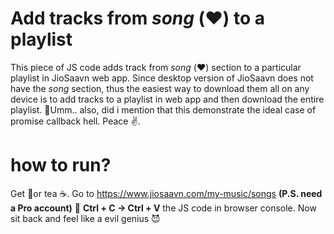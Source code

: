 # Add tracks from *song* (❤️️) to a playlist
This piece of JS code adds track from *song* (❤️️) section to a particular playlist in JioSaavn web app.
Since desktop version of JioSaavn does not have the *song* section, thus the easiest way to download them all on any device is to add tracks to a playlist in web app and then download the entire playlist.
🤔Umm.. also, did i mention that this demonstrate the ideal case of promise callback hell. Peace ✌.  

# how to run?
Get 🥤or tea ☕.
Go to https://www.jiosaavn.com/my-music/songs  **(P.S. need a Pro account)** 🤨 
**Ctrl + C → Ctrl + V** the JS code in browser console. 
Now sit back and feel like a evil genius 😈
